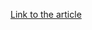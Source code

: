 [Link to the article](https://securityintelligence.com/x-force/grandoreiro-banking-trojan-unleashed/)

